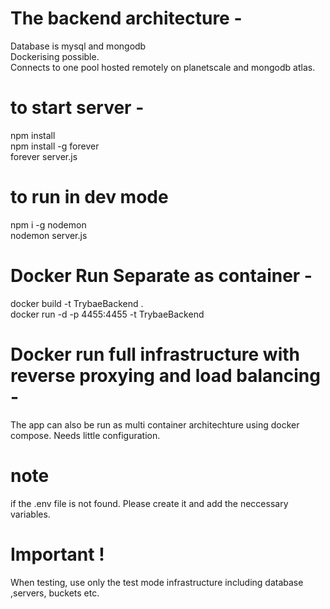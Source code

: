 # The backend architecture -

Database is mysql and mongodb <br>
Dockerising possible. <br>
Connects to one pool hosted remotely on planetscale and mongodb atlas.

# to start server -

npm install <br>
npm install -g forever <br>
forever server.js<br>

# to run in dev mode

npm i -g nodemon <br>
nodemon server.js

# Docker Run Separate as container -

docker build -t TrybaeBackend . <br>
docker run -d -p 4455:4455 -t TrybaeBackend

# Docker run full infrastructure with reverse proxying and load balancing -

The app can also be run as multi container architechture using docker compose. Needs little configuration.

# note

if the .env file is not found. Please create it and add the neccessary variables. 

# Important !

When testing, use only the test mode infrastructure including database ,servers, buckets etc.


